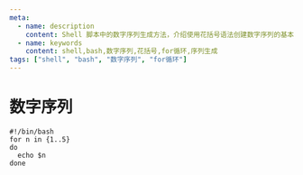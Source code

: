 ```yaml
---
meta:
  - name: description
    content: Shell 脚本中的数字序列生成方法，介绍使用花括号语法创建数字序列的基本用法和示例
  - name: keywords
    content: shell,bash,数字序列,花括号,for循环,序列生成
tags: ["shell", "bash", "数字序列", "for循环"]
---
```


# 数字序列


```shell
#!/bin/bash
for n in {1..5}
do
  echo $n
done
```
